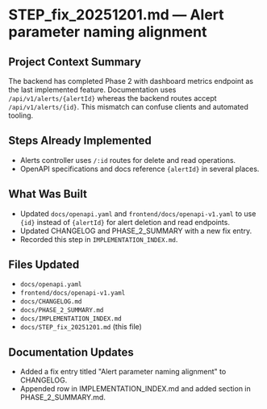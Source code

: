 # STEP_fix_20251201.md — Alert parameter naming alignment

## Project Context Summary
The backend has completed Phase 2 with dashboard metrics endpoint as the last implemented feature. Documentation uses `/api/v1/alerts/{alertId}` whereas the backend routes accept `/api/v1/alerts/{id}`. This mismatch can confuse clients and automated tooling.

## Steps Already Implemented
- Alerts controller uses `/:id` routes for delete and read operations.
- OpenAPI specifications and docs reference `{alertId}` in several places.

## What Was Built
- Updated `docs/openapi.yaml` and `frontend/docs/openapi-v1.yaml` to use `{id}` instead of `{alertId}` for alert deletion and read endpoints.
- Updated CHANGELOG and PHASE_2_SUMMARY with a new fix entry.
- Recorded this step in `IMPLEMENTATION_INDEX.md`.

## Files Updated
- `docs/openapi.yaml`
- `frontend/docs/openapi-v1.yaml`
- `docs/CHANGELOG.md`
- `docs/PHASE_2_SUMMARY.md`
- `docs/IMPLEMENTATION_INDEX.md`
- `docs/STEP_fix_20251201.md` (this file)

## Documentation Updates
- Added a fix entry titled "Alert parameter naming alignment" to CHANGELOG.
- Appended row in IMPLEMENTATION_INDEX.md and added section in PHASE_2_SUMMARY.md.
